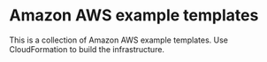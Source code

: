 Amazon AWS example templates
============================

This is a collection of Amazon AWS example templates.
Use CloudFormation to build the infrastructure.